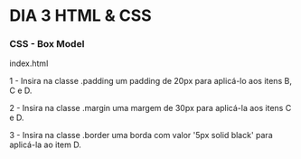 # DIA 3 HTML & CSS


### CSS - Box Model

index.html

1 - Insira na classe .padding um padding de 20px para aplicá-lo aos itens B, C e D.

2 - Insira na classe .margin uma margem de 30px para aplicá-la aos itens C e D.

3 - Insira na classe .border uma borda com valor '5px solid black' para aplicá-la ao item D.
